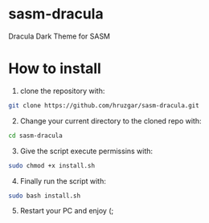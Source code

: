 # sasm-dracula
Dracula Dark Theme for SASM

# How to install
1. clone the repository with:
```bash
git clone https://github.com/hruzgar/sasm-dracula.git
```
2. Change your current directory to the cloned repo with:
```bash
cd sasm-dracula
```
3. Give the script execute permissins with:
```bash
sudo chmod +x install.sh
```
4. Finally run the script with:
```bash
sudo bash install.sh
```
5. Restart your PC and enjoy (;
